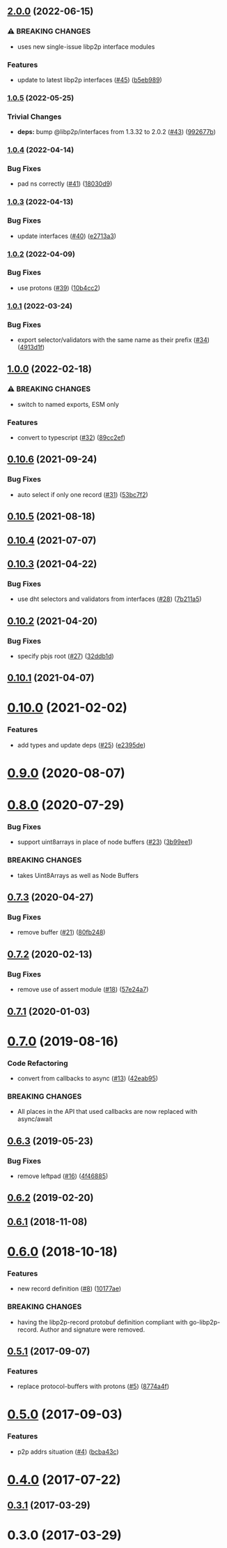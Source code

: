 ## [2.0.0](https://github.com/libp2p/js-libp2p-record/compare/v1.0.5...v2.0.0) (2022-06-15)


### ⚠ BREAKING CHANGES

* uses new single-issue libp2p interface modules

### Features

* update to latest libp2p interfaces ([#45](https://github.com/libp2p/js-libp2p-record/issues/45)) ([b5eb989](https://github.com/libp2p/js-libp2p-record/commit/b5eb9897f23ebf39e2a728672f3727222bc1159f))

### [1.0.5](https://github.com/libp2p/js-libp2p-record/compare/v1.0.4...v1.0.5) (2022-05-25)


### Trivial Changes

* **deps:** bump @libp2p/interfaces from 1.3.32 to 2.0.2 ([#43](https://github.com/libp2p/js-libp2p-record/issues/43)) ([992677b](https://github.com/libp2p/js-libp2p-record/commit/992677bd6bf432b3ce894c53ac7a721e2dd44bf9))

### [1.0.4](https://github.com/libp2p/js-libp2p-record/compare/v1.0.3...v1.0.4) (2022-04-14)


### Bug Fixes

* pad ns correctly ([#41](https://github.com/libp2p/js-libp2p-record/issues/41)) ([18030d9](https://github.com/libp2p/js-libp2p-record/commit/18030d9d3832a7d09dee928923909875a5780a2f))

### [1.0.3](https://github.com/libp2p/js-libp2p-record/compare/v1.0.2...v1.0.3) (2022-04-13)


### Bug Fixes

* update interfaces ([#40](https://github.com/libp2p/js-libp2p-record/issues/40)) ([e2713a3](https://github.com/libp2p/js-libp2p-record/commit/e2713a3a6b5351e2dc012cf734ff1c945479920b))

### [1.0.2](https://github.com/libp2p/js-libp2p-record/compare/v1.0.1...v1.0.2) (2022-04-09)


### Bug Fixes

* use protons ([#39](https://github.com/libp2p/js-libp2p-record/issues/39)) ([10b4cc2](https://github.com/libp2p/js-libp2p-record/commit/10b4cc2600e8f3bed9a2d646b68b0b2107e1caa4))

### [1.0.1](https://github.com/libp2p/js-libp2p-record/compare/v1.0.0...v1.0.1) (2022-03-24)


### Bug Fixes

* export selector/validators with the same name as their prefix ([#34](https://github.com/libp2p/js-libp2p-record/issues/34)) ([4913d1f](https://github.com/libp2p/js-libp2p-record/commit/4913d1fec2ed92d4803f3497bef81142bd560a91))

## [1.0.0](https://github.com/libp2p/js-libp2p-record/compare/v0.10.6...v1.0.0) (2022-02-18)


### ⚠ BREAKING CHANGES

* switch to named exports, ESM only

### Features

* convert to typescript ([#32](https://github.com/libp2p/js-libp2p-record/issues/32)) ([89cc2ef](https://github.com/libp2p/js-libp2p-record/commit/89cc2ef5234835c82ea29ff54a4887d630921ae3))

## [0.10.6](https://github.com/libp2p/js-libp2p-record/compare/v0.10.5...v0.10.6) (2021-09-24)


### Bug Fixes

* auto select if only one record ([#31](https://github.com/libp2p/js-libp2p-record/issues/31)) ([53bc7f2](https://github.com/libp2p/js-libp2p-record/commit/53bc7f2627a95256337033977a05df54a534f951))



## [0.10.5](https://github.com/libp2p/js-libp2p-record/compare/v0.10.4...v0.10.5) (2021-08-18)



## [0.10.4](https://github.com/libp2p/js-libp2p-record/compare/v0.10.3...v0.10.4) (2021-07-07)



## [0.10.3](https://github.com/libp2p/js-libp2p-record/compare/v0.10.2...v0.10.3) (2021-04-22)


### Bug Fixes

* use dht selectors and validators from interfaces ([#28](https://github.com/libp2p/js-libp2p-record/issues/28)) ([7b211a5](https://github.com/libp2p/js-libp2p-record/commit/7b211a528675018abbc8e4674bedbdd5ab7b5eea))



## [0.10.2](https://github.com/libp2p/js-libp2p-record/compare/v0.10.1...v0.10.2) (2021-04-20)


### Bug Fixes

* specify pbjs root ([#27](https://github.com/libp2p/js-libp2p-record/issues/27)) ([32ddb1d](https://github.com/libp2p/js-libp2p-record/commit/32ddb1deec71543d0ef34157b6ef2d271e8408f5))



## [0.10.1](https://github.com/libp2p/js-libp2p-record/compare/v0.10.0...v0.10.1) (2021-04-07)



# [0.10.0](https://github.com/libp2p/js-libp2p-record/compare/v0.8.0...v0.10.0) (2021-02-02)


### Features

* add types and update deps ([#25](https://github.com/libp2p/js-libp2p-record/issues/25)) ([e2395de](https://github.com/libp2p/js-libp2p-record/commit/e2395de924a9c71d761c6ea3f5aab2844b252591))



<a name="0.9.0"></a>
# [0.9.0](https://github.com/libp2p/js-libp2p-record/compare/v0.8.0...v0.9.0) (2020-08-07)



<a name="0.8.0"></a>
# [0.8.0](https://github.com/libp2p/js-libp2p-record/compare/v0.7.3...v0.8.0) (2020-07-29)


### Bug Fixes

* support uint8arrays in place of node buffers ([#23](https://github.com/libp2p/js-libp2p-record/issues/23)) ([3b99ee1](https://github.com/libp2p/js-libp2p-record/commit/3b99ee1))


### BREAKING CHANGES

* takes Uint8Arrays as well as Node Buffers



<a name="0.7.3"></a>
## [0.7.3](https://github.com/libp2p/js-libp2p-record/compare/v0.7.2...v0.7.3) (2020-04-27)


### Bug Fixes

* remove buffer ([#21](https://github.com/libp2p/js-libp2p-record/issues/21)) ([80fb248](https://github.com/libp2p/js-libp2p-record/commit/80fb248))



<a name="0.7.2"></a>
## [0.7.2](https://github.com/libp2p/js-libp2p-record/compare/v0.7.1...v0.7.2) (2020-02-13)


### Bug Fixes

* remove use of assert module ([#18](https://github.com/libp2p/js-libp2p-record/issues/18)) ([57e24a7](https://github.com/libp2p/js-libp2p-record/commit/57e24a7))



<a name="0.7.1"></a>
## [0.7.1](https://github.com/libp2p/js-libp2p-record/compare/v0.7.0...v0.7.1) (2020-01-03)



<a name="0.7.0"></a>
# [0.7.0](https://github.com/libp2p/js-libp2p-record/compare/v0.6.3...v0.7.0) (2019-08-16)


### Code Refactoring

* convert from callbacks to async ([#13](https://github.com/libp2p/js-libp2p-record/issues/13)) ([42eab95](https://github.com/libp2p/js-libp2p-record/commit/42eab95))


### BREAKING CHANGES

* All places in the API that used callbacks are now replaced with async/await



<a name="0.6.3"></a>
## [0.6.3](https://github.com/libp2p/js-libp2p-record/compare/v0.6.2...v0.6.3) (2019-05-23)


### Bug Fixes

* remove leftpad ([#16](https://github.com/libp2p/js-libp2p-record/issues/16)) ([4f46885](https://github.com/libp2p/js-libp2p-record/commit/4f46885))



<a name="0.6.2"></a>
## [0.6.2](https://github.com/libp2p/js-libp2p-record/compare/v0.6.1...v0.6.2) (2019-02-20)



<a name="0.6.1"></a>
## [0.6.1](https://github.com/libp2p/js-libp2p-record/compare/v0.6.0...v0.6.1) (2018-11-08)



<a name="0.6.0"></a>
# [0.6.0](https://github.com/libp2p/js-libp2p-record/compare/v0.5.1...v0.6.0) (2018-10-18)


### Features

* new record definition ([#8](https://github.com/libp2p/js-libp2p-record/issues/8)) ([10177ae](https://github.com/libp2p/js-libp2p-record/commit/10177ae))


### BREAKING CHANGES

* having the libp2p-record protobuf definition compliant with go-libp2p-record. Author and signature were removed.



<a name="0.5.1"></a>
## [0.5.1](https://github.com/libp2p/js-libp2p-record/compare/v0.5.0...v0.5.1) (2017-09-07)


### Features

* replace protocol-buffers with protons ([#5](https://github.com/libp2p/js-libp2p-record/issues/5)) ([8774a4f](https://github.com/libp2p/js-libp2p-record/commit/8774a4f))



<a name="0.5.0"></a>
# [0.5.0](https://github.com/libp2p/js-libp2p-record/compare/v0.4.0...v0.5.0) (2017-09-03)


### Features

* p2p addrs situation ([#4](https://github.com/libp2p/js-libp2p-record/issues/4)) ([bcba43c](https://github.com/libp2p/js-libp2p-record/commit/bcba43c))



<a name="0.4.0"></a>
# [0.4.0](https://github.com/libp2p/js-libp2p-record/compare/v0.3.1...v0.4.0) (2017-07-22)



<a name="0.3.1"></a>
## [0.3.1](https://github.com/libp2p/js-libp2p-record/compare/v0.3.0...v0.3.1) (2017-03-29)



<a name="0.3.0"></a>
# 0.3.0 (2017-03-29)
